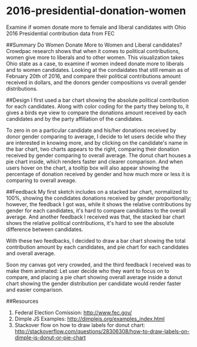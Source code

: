 # 2016-presidential-donation-women
Examine if women donate more to female and liberal candidates with Ohio 2016 Presidential contribution data from FEC

##Summary 
Do Women Donate More to Women and Liberal candidates?
Crowdpac research shows that when it comes to political contributions, women give more to liberals and to other women. This visualization takes Ohio state as a case, to examine if women indeed donate more to liberals and to women candidates. Looking at the condaidates that still remain as of February 20th of 2016, and compare their political contributions amount received in dollars, and the donors gender compositions vs overall gender distributions.


##Design 
I first used a bar chart showing the absolute political contribution for each candidates. Along with color coding for the party they belong to, it gives a birds eye view to compare the donations amount received by each candidates and by the party affiliation of the candidates. 

To zero in on a particular candidate and his/her donations received by donor gender comparing to average, I decide to let users decide who they are interested in knowing more, and by clicking on the candidate's name in the bar chart, two charts appears to the right, comparing their donation received by gender comparing to overall average. The donut chart houses a pie chart inside, which renders faster and clearer comparison. And when users hover on the chart, a tooltip box will also appear showing the percentage of donation received by gender and how much more or less it is comparing to overall aveage. 



##Feedback
My first sketch includes on a stacked bar chart, normalized to 100%, showing the condidates donations received by gender proportionally; however, the feedback I got was, while it shows the relative contributions by gender for each candidates, it's hard to compare candidates to the overall average. And another feedback I received was that, the stacked bar chart shows the relative political contributions, it's hard to see the absolute difference between candidates.

With these two feedbacks, I decided to draw a bar chart showing the total contribution amount by each candidates, and pie chart for each candidates and overall average. 

Soon my canvas got very crowded, and the third feedback I received was to make them animated: Let user decide who they want to focus on to compare, and placing a pie chart showing overall average inside a donut chart showing the gender distribution per candidate would render faster and easier comparison.



##Resources
1. Federal Election Comission: http://www.fec.gov/
2. Dimple JS Examples: http://dimplejs.org/examples_index.html
3. Stackover flow on how to draw labels for donut chart: http://stackoverflow.com/questions/28306308/how-to-draw-labels-on-dimple-js-donut-or-pie-chart
